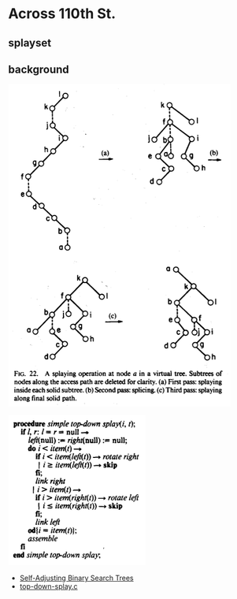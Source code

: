 # Across 110th St.

## splayset

## background

![splay-step figure](./doc/images/sleator_splay_fig.png?raw=true)

![splay-step pseudocode](./doc/images/sleator_splay_pseudo.png?raw=true)

* [Self-Adjusting Binary Search Trees](https://www.cs.cmu.edu/~sleator/papers/self-adjusting.pdf)
* [top-down-splay.c](https://www.link.cs.cmu.edu/link/ftp-site/splaying/top-down-splay.c)

